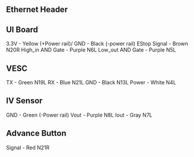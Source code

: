 ## Ethernet Header

## UI Board
3.3V - Yellow (+Power rail)/
GND - Black (-power rail)
EStop Signal - Brown N20R
High_in AND Gate - Purple N6L
Low_out AND Gate - Purple N5L

## VESC
TX - Green N19L
RX - Blue N21L
GND - Black N13L
Power - White N4L

## IV Sensor
GND - Green (-Power rail)
Vout - Purple N8L
Iout - Gray N7L

## Advance Button
Signal - Red N21R
